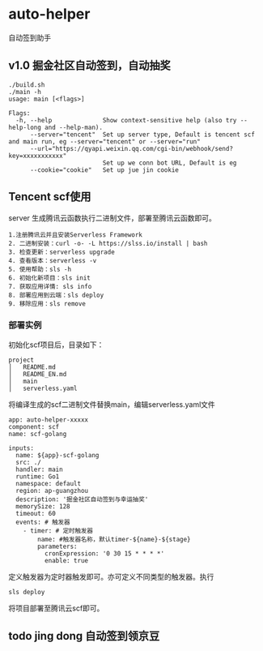 # auto-helper
自动签到助手

## v1.0 掘金社区自动签到，自动抽奖
```text
./build.sh
./main -h
usage: main [<flags>]

Flags:
  -h, --help              Show context-sensitive help (also try --help-long and --help-man).
      --server="tencent"  Set up server type, Default is tencent scf and main run, eg --server="tencent" or --server="run"
      --url="https://qyapi.weixin.qq.com/cgi-bin/webhook/send?key=xxxxxxxxxxx"  
                          Set up we conn bot URL, Default is eg
      --cookie="cookie"   Set up jue jin cookie
```
## Tencent scf使用
server 生成腾讯云函数执行二进制文件，部署至腾讯云函数即可。
```text
1.注册腾讯云并且安装Serverless Framework
2. 二进制安装：curl -o- -L https://slss.io/install | bash
3. 检查更新：serverless upgrade
4. 查看版本：serverless -v
5. 使用帮助：sls -h
6. 初始化新项目：sls init
7. 获取应用详情: sls info
8. 部署应用到云端：sls deploy
9. 移除应用：sls remove
```

### 部署实例

初始化scf项目后，目录如下：
```
project
│   README.md
│   README_EN.md 
│   main
│   serverless.yaml
```
将编译生成的scf二进制文件替换main，编辑serverless.yaml文件

```text
app: auto-helper-xxxxx
component: scf
name: scf-golang

inputs:
  name: ${app}-scf-golang
  src: ./
  handler: main
  runtime: Go1
  namespace: default
  region: ap-guangzhou
  description: '掘金社区自动签到与幸运抽奖'
  memorySize: 128
  timeout: 60
  events: # 触发器
    - timer: # 定时触发器
        name: #触发器名称，默认timer-${name}-${stage}
        parameters:
          cronExpression: '0 30 15 * * * *'
          enable: true
```

定义触发器为定时器触发即可。亦可定义不同类型的触发器。执行
```shell
sls deploy
```
将项目部署至腾讯云scf即可。

## todo jing dong 自动签到领京豆
